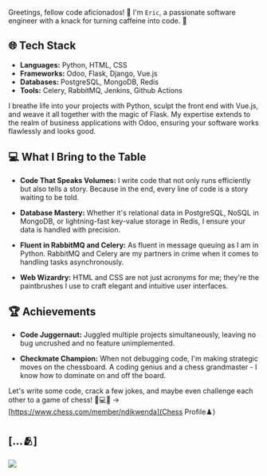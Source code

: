 
Greetings, fellow code aficionados! 👋 I'm `Eric`, a passionate software engineer with a knack for turning caffeine into code. 🚀

## 🌐 Tech Stack

- **Languages:** Python, HTML, CSS
- **Frameworks:** Odoo, Flask, Django, Vue.js
- **Databases:** PostgreSQL, MongoDB, Redis
- **Tools:** Celery, RabbitMQ, Jenkins, Github Actions

I breathe life into your projects with Python, sculpt the front end with Vue.js, and weave it all together with the magic of Flask. My expertise extends to the realm of business applications with Odoo, ensuring your software works flawlessly and looks good.

## 💻 What I Bring to the Table

- **Code That Speaks Volumes:** I write code that not only runs efficiently but also tells a story. Because in the end, every line of code is a story waiting to be told.
  
- **Database Mastery:** Whether it's relational data in PostgreSQL, NoSQL in MongoDB, or lightning-fast key-value storage in Redis, I ensure your data is handled with precision.
  
- **Fluent in RabbitMQ and Celery:** As fluent in message queuing as I am in Python. RabbitMQ and Celery are my partners in crime when it comes to handling tasks asynchronously.

- **Web Wizardry:** HTML and CSS are not just acronyms for me; they're the paintbrushes I use to craft elegant and intuitive user interfaces.

## 🏆 Achievements

- **Code Juggernaut:** Juggled multiple projects simultaneously, leaving no bug uncrushed and no feature unimplemented.

- **Checkmate Champion:** When not debugging code, I'm making strategic moves on the chessboard. A coding genius and a chess grandmaster - I know how to dominate on and off the board.

Let's write some code, crack a few jokes, and maybe even challenge each other to a game of chess! 👾💻🔥 -> [https://www.chess.com/member/ndikwenda](Chess Profile♟️)

## [...🫂]

<img src="https://github-readme-stats.vercel.app/api?username=The-macharia&&show_icons=true&title_color=ffffff&icon_color=bb2acf&text_color=daf7dc&bg_color=191919">
<!--
**The-macharia/The-macharia** is a ✨ _special_ ✨ repository because its `README.md` (this file) appears on your GitHub profile.




